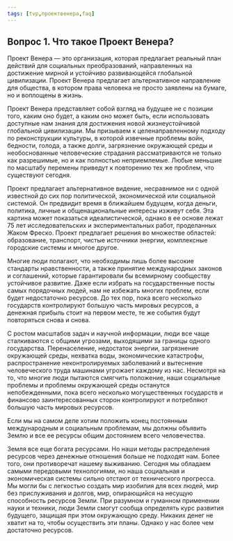 ```yaml
---
tags: [tvp,проектвенера,faq]
---
```

## Вопрос 1. Что такое Проект Венера?

Проект Венера — это организация, которая предлагает реальный план действий для социальных преобразований, направленных на достижение мирной и устойчиво развивающейся глобальной цивилизации. Проект Венера предлагает альтернативное направление для общества, в котором права человека не просто заявлены на бумаге, но и воплощены в жизнь.

Проект Венера представляет собой взгляд на будущее не с позиции того, каким оно будет, а каким оно может быть, если использовать доступные нам знания для достижения новой жизнеустойчивой глобальной цивилизации. Мы призываем к целенаправленному подходу по реконструкции культуры, в которой извечные проблемы войн, бедности, голода, а также долги, загрязнение окружающей среды и необоснованные человеческие страдания рассматриваются не только как разрешимые, но и как полностью неприемлемые. Любые меньшие по масштабу перемены приведут к повторению тех же проблем, что существуют сегодня.

Проект предлагает альтернативное видение, несравнимое ни с одной известной до сих пор политической, экономической или социальной системой. Он предвидит время в ближайшем будущем, когда деньги, политика, личные и общенациональные интересы изживут себя. Эта картина может показаться идеалистической, однако в ее основе лежат 75 лет исследовательских и экспериментальных работ, проделанных Жаком Фреско. Проект предлагает решения во множестве областей: образование, транспорт, чистые источники энергии, комплексные городские системы и многое другое.

Многие люди полагают, что необходимы лишь более высокие стандарты нравственности, а также принятие международных законов и соглашений, которые гарантировали бы всемирному сообществу устойчивое развитие. Даже если избрать на государственные посты самых порядочных людей, нам не избежать многих проблем, если будет недостаточно ресурсов. До тех пор, пока всего несколько государств контролируют большую часть мировых ресурсов, а денежная прибыль стоит на первом месте, те же события будут повторяться снова и снова.

С ростом масштабов задач и научной информации, люди все чаще сталкиваются с общими угрозами, выходящими за границы одного государства. Перенаселение, недостаток энергии, загрязнение окружающей среды, нехватка воды, экономические катастрофы, распространение неконтролируемых заболеваний и вытеснение человеческого труда машинами угрожает каждому из нас. Несмотря на то, что многие люди пытаются смягчить положение, наши социальные проблемы и проблемы окружающей среды останутся непобежденными, пока всего несколько могущественных государств и финансово заинтересованных сторон контролируют и потребляют большую часть мировых ресурсов.

Если мы на самом деле хотим положить конец постоянным международным и социальным проблемам, мы должны объявить Землю и все ее ресурсы общим достоянием всего человечества.

Земля все еще богата ресурсами. Но наши методы распределения ресурсов через денежные отношения больше не подходят нам. Более того, они противоречат нашему выживанию. Сегодня мы обладаем самыми передовыми технологиями, но наша социальная и экономическая системы сильно отстают от технического прогресса. Мы могли бы с легкостью создать мир изобилия для всех людей, мир без прислуживания и долгов, мир, опирающийся на несущую способность ресурсов Земли. При разумном и гуманном применении науки и техники, люди Земли смогут сообща определять курс развития будущего, защищая при этом окружающую среду. Никаких денег не хватит на то, чтобы осуществить эти планы. Однако у нас более чем достаточно ресурсов.